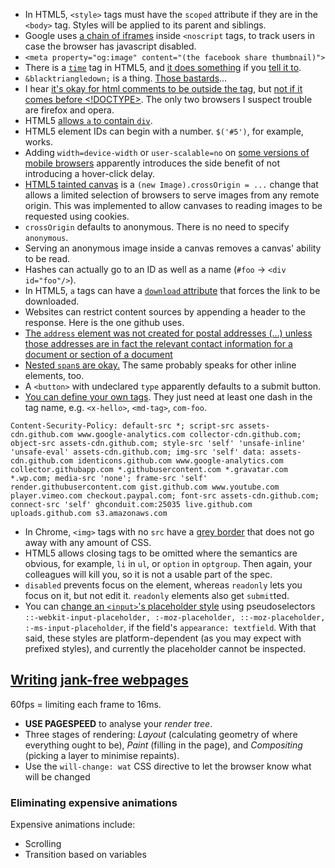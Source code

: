 * In HTML5, `<style>` tags must have the `scoped` attribute if they are in the `<body>` tag. Styles will be applied to its parent and siblings.
* Google uses [a chain of iframes](www.googletagmanager.com/ns.html?id=GTM-NQTT) inside `<noscript` tags, to track users in case the browser has javascript disabled.
* `<meta property="og:image" content="(the facebook share thumbnail)">`
* There is a [`time`](http://www.w3schools.com/tags/tag_time.asp) tag in HTML5, and [it does something](http://jsfiddle.net/trevoro/T4wRq/) if you [tell it to](http://trevoro.net/2013/whats-your-timezone/).
* `&blacktriangledown;` is a thing. [Those bastards](http://www.w3.org/TR/2013/WD-components-intro-20130606/#decorator-section)...
* I hear [it's okay for html comments to be outside the <html> tag](http://stackoverflow.com/questions/365805/is-it-ok-to-put-html-comments-outside-the-html-tags), but [not if it comes before <!DOCTYPE>](http://stackoverflow.com/questions/941100/can-comments-appear-before-the-doctype-declaration). The only two browsers I suspect trouble are firefox and opera.
* HTML5 [allows `a` to contain `div`](http://stackoverflow.com/a/1828032/1558430).
* HTML5 element IDs can begin with a number. `$('#5')`, for example, works.
* Adding `width=device-width` or `user-scalable=no` on [some versions of mobile browsers](https://github.com/ftlabs/fastclick#when-it-isnt-needed) apparently introduces the side benefit of not introducing a hover-click delay.
* [HTML5 tainted canvas](https://developer.mozilla.org/en-US/docs/HTML/CORS_Enabled_Image) is a `(new Image).crossOrigin = ...` change that allows a limited selection of browsers to serve images from any remote origin. This was implemented to allow canvases to reading images to be requested using cookies.
* `crossOrigin` defaults to anonymous. There is no need to specify `anonymous`.
* Serving an anonymous image inside a canvas removes a canvas' ability to be read.
* Hashes can actually go to an ID as well as a name (`#foo` -> `<div id="foo"/>`).
* In HTML5, `a` tags can have a [`download` attribute](http://www.w3schools.com/tags/att_a_download.asp) that forces the link to be downloaded.
* Websites can restrict content sources by appending a header to the response. Here is the one github uses.
* [The `address` element was not created for postal addresses (...) unless those addresses are in fact the relevant contact information for a document or section of a document](http://html5doctor.com/the-address-element/)
* [Nested `span`s are okay.](http://stackoverflow.com/questions/1078127/are-nested-span-tags-ok-in-xhtml) The same probably speaks for other inline elements, too.
* A `<button>` with undeclared `type` apparently defaults to a submit button.
* [You can define your own tags](http://stackoverflow.com/questions/9845011/are-custom-elements-valid-html5/9845124#9845124). They just need at least one dash in the tag name, e.g. `<x-hello>`, `<md-tag>`, `com-foo`.

```
Content-Security-Policy: default-src *; script-src assets-cdn.github.com www.google-analytics.com collector-cdn.github.com; object-src assets-cdn.github.com; style-src 'self' 'unsafe-inline' 'unsafe-eval' assets-cdn.github.com; img-src 'self' data: assets-cdn.github.com identicons.github.com www.google-analytics.com collector.githubapp.com *.githubusercontent.com *.gravatar.com *.wp.com; media-src 'none'; frame-src 'self' render.githubusercontent.com gist.github.com www.youtube.com player.vimeo.com checkout.paypal.com; font-src assets-cdn.github.com; connect-src 'self' ghconduit.com:25035 live.github.com uploads.github.com s3.amazonaws.com
```

* In Chrome, `<img>` tags with no `src` have a [grey border](http://stackoverflow.com/questions/10848722/google-chrome-images-have-border) that does not go away with any amount of CSS.
* HTML5 allows closing tags to be omitted where the semantics are obvious, for example, `li` in `ul`, or `option` in `optgroup`. Then again, your colleagues will kill you, so it is not a usable part of the spec.
* `disabled` prevents focus on the element, whereas `readonly` lets you focus on it, but not edit it. `readonly` elements also get `submit`ted.
* You can [change an `<input>`'s placeholder style](http://stackoverflow.com/a/2610741) using pseudoselectors `::-webkit-input-placeholder, :-moz-placeholder, ::-moz-placeholder, :-ms-input-placeholder`, if the field's `appearance: textfield`. With that said, these styles are platform-dependent (as you may expect with prefixed styles), and currently the placeholder cannot be inspected.

## [Writing jank-free webpages](http://aerotwist.com/blog/pixels-are-expensive/)

60fps = limiting each frame to 16ms.

* **USE PAGESPEED** to analyse your *render tree*.
* Three stages of rendering: *Layout* (calculating geometry of where everything ought to be), *Paint* (filling in the page), and *Compositing* (picking a layer to minimise repaints).
* Use the `will-change: wat` CSS directive to let the browser know what will be changed

### Eliminating expensive animations

Expensive animations include:

* Scrolling
* Transition based on variables
